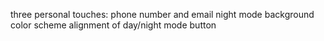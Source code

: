 three personal touches: 
phone number and email
night mode background color scheme
alignment of day/night mode button